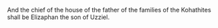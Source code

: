 And the chief of the house of the father of the families of the Kohathites shall be Elizaphan the son of Uzziel.
